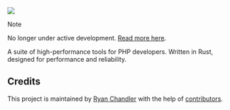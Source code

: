 ![](/art/hero.png)

> [!NOTE]
> No longer under active development. [Read more here](https://ryangjchandler.co.uk/posts/saying-goodbye-to-pxp).

A suite of high-performance tools for PHP developers. Written in Rust, designed for performance and reliability.

## Credits

This project is maintained by [Ryan Chandler](https://twitter.com/ryangjchandler) with the help of [contributors](https://github.com/pxp-lang/pxp/graphs/contributors).

